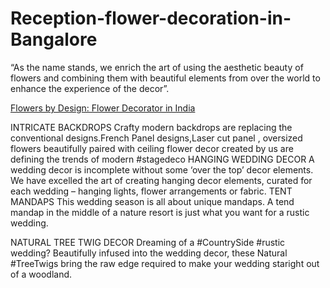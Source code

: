 # Reception-flower-decoration-in-Bangalore

“As the name stands, we enrich the art of using the aesthetic beauty of flowers
and combining them with beautiful elements from over the world to enhance the
experience of the decor”. 

[Flowers by Design: Flower Decorator in India](https://flowersbydesign.co.in/ "Flowers by Design: Flower Decorator in India")


INTRICATE BACKDROPS
Crafty modern backdrops are replacing the conventional designs.French Panel designs,Laser cut panel , oversized flowers beautifully paired with ceiling flower decor created by us are defining the trends of modern #stagedeco
HANGING WEDDING DECOR
A wedding decor is incomplete without some ‘over the top’ decor elements. We have excelled the art of creating hanging decor elements, curated for each wedding – hanging lights, flower arrangements or fabric.
TENT MANDAPS
This wedding season is all about unique mandaps. A tend mandap in the middle of a nature resort is just what you want for a rustic wedding.

NATURAL TREE TWIG DECOR
Dreaming of a #CountrySide #rustic wedding? Beautifully infused into the wedding decor, these Natural #TreeTwigs bring the raw edge required to make your wedding staright out of a woodland.
